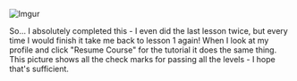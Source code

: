 ![Imgur](http://i.imgur.com/uHTvJQM.png)

So... I absolutely completed this - I even did the last lesson twice, but every time I would finish it take me back to lesson 1 again! When I look at my profile and click "Resume Course" for the tutorial it does the same thing. This picture shows all the check marks for passing all the levels - I hope that's sufficient.
